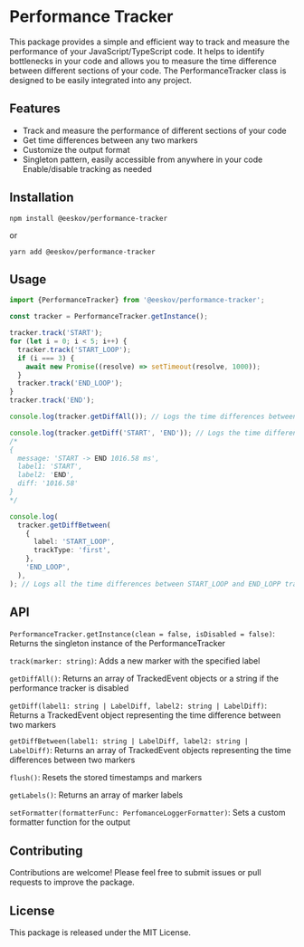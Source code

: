 # Performance Tracker

This package provides a simple and efficient way to track and measure the performance of your JavaScript/TypeScript code. It helps to identify bottlenecks in your code and allows you to measure the time difference between different sections of your code. The PerformanceTracker class is designed to be easily integrated into any project.

## Features

- Track and measure the performance of different sections of your code
- Get time differences between any two markers
- Customize the output format
- Singleton pattern, easily accessible from anywhere in your code
  Enable/disable tracking as needed

## Installation

```
npm install @eeskov/performance-tracker
```

or

```
yarn add @eeskov/performance-tracker
```

## Usage

```ts
import {PerformanceTracker} from '@eeskov/performance-tracker';

const tracker = PerformanceTracker.getInstance();

tracker.track('START');
for (let i = 0; i < 5; i++) {
  tracker.track('START_LOOP');
  if (i === 3) {
    await new Promise((resolve) => setTimeout(resolve, 1000));
  }
  tracker.track('END_LOOP');
}
tracker.track('END');

console.log(tracker.getDiffAll()); // Logs the time differences between all tracked markers

console.log(tracker.getDiff('START', 'END')); // Logs the time difference between 'start' and 'middle' markers
/*
{
  message: 'START -> END 1016.58 ms',
  label1: 'START',
  label2: 'END',
  diff: '1016.58'
}
*/

console.log(
  tracker.getDiffBetween(
    {
      label: 'START_LOOP',
      trackType: 'first',
    },
    'END_LOOP',
  ),
); // Logs all the time differences between START_LOOP and END_LOPP tracked markers
```

## API

`PerformanceTracker.getInstance(clean = false, isDisabled = false)`: Returns the singleton instance of the PerformanceTracker

`track(marker: string)`: Adds a new marker with the specified label

`getDiffAll()`: Returns an array of TrackedEvent objects or a string if the performance tracker is disabled

`getDiff(label1: string | LabelDiff, label2: string | LabelDiff)`: Returns a TrackedEvent object representing the time difference between two markers

`getDiffBetween(label1: string | LabelDiff, label2: string | LabelDiff)`: Returns an array of TrackedEvent objects representing the time differences between two markers

`flush()`: Resets the stored timestamps and markers

`getLabels()`: Returns an array of marker labels

`setFormatter(formatterFunc: PerfomanceLoggerFormatter)`: Sets a custom formatter function for the output

## Contributing

Contributions are welcome! Please feel free to submit issues or pull requests to improve the package.

## License

This package is released under the MIT License.
